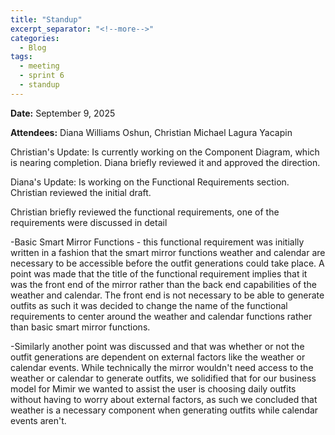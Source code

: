 ```yaml
---
title: "Standup"
excerpt_separator: "<!--more-->"
categories:
  - Blog
tags:
  - meeting
  - sprint 6
  - standup
---
```


**Date:** September 9, 2025
<!--more-->
**Attendees:** Diana Williams Oshun, Christian Michael Lagura Yacapin
<!--more-->

Christian's Update: Is currently working on the Component Diagram, which is nearing completion. Diana briefly reviewed it and approved the direction.
<!--more-->
Diana's Update: Is working on the Functional Requirements section. Christian reviewed the initial draft.

<!--more-->
Christian briefly reviewed the functional requirements, one of the requirements were discussed in detail

-Basic Smart Mirror Functions - this functional requirement was initially written in a fashion that the smart mirror functions weather and calendar are necessary to be accessible before the outfit generations could take place. A point was made that the title of the functional requirement implies that it was the front end of the mirror rather than the back end capabilities of the weather and calendar. The front end is not necessary to be able to generate outfits as such it was decided to change the name of the functional requirements to center around the weather and calendar functions rather than basic smart mirror functions.

-Similarly another point was discussed and that was whether or not the outfit generations are dependent on external factors like the weather or calendar events. While technically the mirror wouldn't need access to the weather or calendar to generate outfits, we solidified that for our business model for Mimir we wanted to assist the user is choosing daily outfits without having to worry about external factors, as such we concluded that weather is a necessary component when generating outfits while calendar events aren't. 
